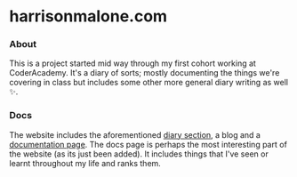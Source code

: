 # harrisonmalone.com

### About

This is a project started mid way through my first cohort working at CoderAcademy. It's a diary of sorts; mostly documenting the things we're covering in class but includes some other more general diary writing as well ✨.

### Docs

The website includes the aforementioned [diary section](https://harrisonmalone.com), a blog and a [documentation page](https://harrisonmalone.com/docs). The docs page is perhaps the most interesting part of the website (as its just been added). It includes things that I've seen or learnt throughout my life and ranks them. 